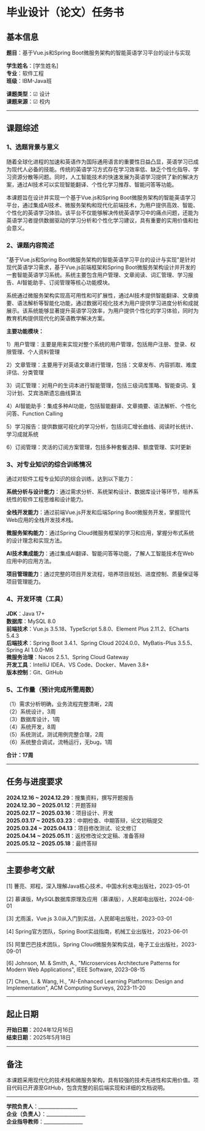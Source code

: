 # 毕业设计（论文）任务书

## 基本信息

**题目**：基于Vue.js和Spring Boot微服务架构的智能英语学习平台的设计与实现

**学生姓名**：[学生姓名]  
**专业**：软件工程  
**班级**：IBM-Java班

**课题类型**：☑ 设计  
**课题来源**：☑ 校内

---

## 课题综述

### 1、选题背景与意义

随着全球化进程的加速和英语作为国际通用语言的重要性日益凸显，英语学习已成为现代人必备的技能。传统的英语学习方式存在学习效率低、缺乏个性化指导、学习资源分散等问题。同时，人工智能技术的快速发展为英语学习提供了新的解决方案，通过AI技术可以实现智能翻译、个性化学习推荐、智能问答等功能。

本课题旨在设计并实现一个基于Vue.js和Spring Boot微服务架构的智能英语学习平台，通过集成AI技术、微服务架构和现代化前端技术，为用户提供高效、智能、个性化的英语学习体验。该平台不仅能够解决传统英语学习中的痛点问题，还能为英语学习者提供数据驱动的学习分析和个性化学习建议，具有重要的实用价值和社会意义。

### 2、课题内容简述

"基于Vue.js和Spring Boot微服务架构的智能英语学习平台的设计与实现"是针对现代英语学习需求，基于Vue.js前端框架和Spring Boot微服务架构设计并开发的一套智能英语学习系统。系统主要包含用户管理、文章阅读、词汇管理、学习报告、AI智能助手、订阅管理等核心功能模块。

系统通过微服务架构实现高可用性和可扩展性，通过AI技术提供智能翻译、文章摘要、语法解析等智能化功能，通过数据可视化技术为用户提供学习进度分析和成就展示。该系统能够显著提升英语学习效率，为用户提供个性化的学习体验，同时为教育机构提供现代化的英语教学解决方案。

**主要功能模块：**

1）用户管理：主要是用来实现对整个系统的用户管理，包括用户注册、登录、权限管理、个人资料管理

2）文章管理：主要用于对英语文章进行管理，包括：文章发布、内容抓取、难度评估、分类管理

3）词汇管理：对用户的生词本进行智能管理，包括三级词库策略、智能查词、复习计划、艾宾浩斯遗忘曲线算法

4）AI智能助手：集成多种AI功能，包括智能翻译、文章摘要、语法解析、个性化问答、Function Calling

5）学习报告：提供数据可视化的学习分析，包括词汇增长曲线、阅读时长统计、学习成就系统

6）订阅管理：灵活的订阅方案管理，包括多种套餐选择、额度管理、实时更新

### 3、对专业知识的综合训练情况

通过对软件工程专业知识的综合训练，达到以下能力：

**系统分析与设计能力**：通过需求分析、系统架构设计、数据库设计等环节，培养系统性的软件工程思维和设计能力。

**全栈开发能力**：通过前端Vue.js开发和后端Spring Boot微服务开发，掌握现代Web应用的全栈开发技术栈。

**微服务架构能力**：通过Spring Cloud微服务框架的学习和应用，掌握分布式系统的设计理念和实现方法。

**AI技术集成能力**：通过集成AI翻译、智能问答等功能，了解人工智能技术在Web应用中的应用方法。

**项目管理能力**：通过完整的项目开发流程，培养项目规划、进度控制、质量保证等项目管理能力。

### 4、开发环境（工具）

**JDK**：Java 17+  
**数据库**：MySQL 8.0  
**前端技术**：Vue.js 3.5.18、TypeScript 5.8.0、Element Plus 2.11.2、ECharts 5.4.3  
**后端技术**：Spring Boot 3.4.1、Spring Cloud 2024.0.0、MyBatis-Plus 3.5.5、Spring AI 1.0.0-M6  
**微服务治理**：Nacos 2.5.1、Spring Cloud Gateway  
**开发工具**：IntelliJ IDEA、VS Code、Docker、Maven 3.8+  
**版本控制**：Git、GitHub

### 5、工作量（预计完成所需周数）

（1）需求分析明确，业务流程完整清晰，2周  
（2）系统设计，3周  
（3）数据库设计，1周  
（4）系统开发，8周  
（5）系统测试，测试用例完整合理，2周  
（6）系统整合调试，流畅运行，无bug，1周  

**合计：17周**

---

## 任务与进度要求

**2024.12.16 ~ 2024.12.29**：搜集资料，撰写开题报告  
**2024.12.30 ~ 2025.01.12**：开题答辩  
**2025.02.17 ~ 2025.03.16**：项目设计、开发  
**2025.03.17 ~ 2025.03.23**：中期检查、中期答辩，论文初稿提交  
**2025.03.24 ~ 2025.04.13**：项目修改测试、论文修订  
**2025.04.14 ~ 2025.05.11**：返校修改论文定稿、准备答辩  
**2025.05.12 ~ 2025.05.18**：最终答辩

---

## 主要参考文献

[1] 蓸亮、郑程，深入理解Java核心技术，中国水利水电出版社，2023-05-01

[2] 慕课版，MySQL数据库原理及应用（慕课版），人民邮电出版社，2024-08-01

[3] 尤雨溪，Vue.js 3.0从入门到实战，人民邮电出版社，2023-03-01

[4] Spring官方团队，Spring Boot实战指南，机械工业出版社，2023-06-01

[5] 阿里巴巴技术团队，Spring Cloud微服务架构实战，电子工业出版社，2023-09-01

[6] Johnson, M. & Smith, A., "Microservices Architecture Patterns for Modern Web Applications", IEEE Software, 2023-08-15

[7] Chen, L. & Wang, H., "AI-Enhanced Learning Platforms: Design and Implementation", ACM Computing Surveys, 2023-11-20

---

## 起止日期

**开始日期**：2024年12月16日  
**结束日期**：2025年5月18日

---

## 备注

本课题采用现代化的技术栈和微服务架构，具有较强的技术先进性和实用价值。项目代码已开源至GitHub，包含完整的前后端实现和详细的文档说明。

---

**学院负责人**：________________  
**企业（负责人）**：________________  
**企业指导教师**：________________
